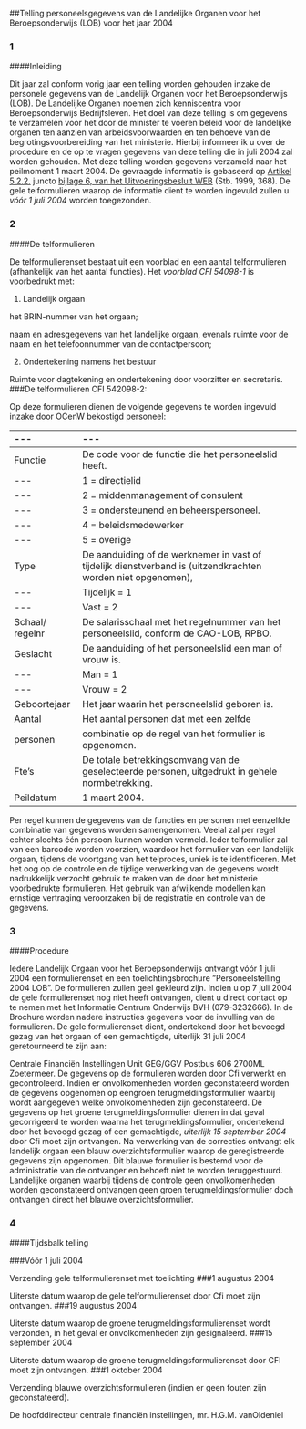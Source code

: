 <meta http-equiv='Content-Type' content='text/html; charset=utf-8' />

##Telling personeelsgegevens van de Landelijke Organen voor het Beroepsonderwijs (LOB) voor het jaar 2004

### 1  

####Inleiding

Dit jaar zal conform vorig jaar een telling worden gehouden inzake de personele gegevens van de Landelijk Organen voor het Beroepsonderwijs (LOB). De Landelijke Organen noemen zich kenniscentra voor Beroepsonderwijs Bedrijfsleven. Het doel van deze telling is om gegevens te verzamelen voor het door de minister te voeren beleid voor de landelijke organen ten aanzien van arbeidsvoorwaarden en ten behoeve van de begrotingsvoorbereiding van het ministerie. Hierbij informeer ik u over de procedure en de op te vragen gegevens van deze telling die in juli 2004 zal worden gehouden. Met deze telling worden gegevens verzameld naar het peilmoment 1 maart 2004. De gevraagde informatie is gebaseerd op [Artikel 5.2.2.](../../../../../../../../../../../AMvB/uitvoeringsbesluit/web/BWBR0010646/README.md) juncto [bijlage 6, van het Uitvoeringsbesluit WEB](../../../../../../../../../../../AMvB/uitvoeringsbesluit/web/BWBR0010646/README.md) (Stb. 1999, 368). De gele telformulieren waarop de informatie dient te worden ingevuld zullen u *vóór 1 juli 2004* worden toegezonden.    
### 2  

####De telformulieren

De telformulierenset bestaat uit een voorblad en een aantal telformulieren (afhankelijk van het aantal functies). Het *voorblad CFI 54098-1* is voorbedrukt met: 

1. Landelijk orgaan 

het BRIN-nummer van het orgaan;  

naam en adresgegevens van het landelijke orgaan, evenals ruimte voor de naam en het telefoonnummer van de contactpersoon;    

2. Ondertekening namens het bestuur 

Ruimte voor dagtekening en ondertekening door voorzitter en secretaris.     
###De telformulieren CFI 542098-2:

Op deze formulieren dienen de volgende gegevens te worden ingevuld inzake door OCenW bekostigd personeel:  

| --- | --- |
|:---|:---|
| Functie  | De code voor de functie die het personeelslid heeft.  |
| --- | 1 = directielid  |
| --- | 2 = middenmanagement of consulent  |
| --- | 3 = ondersteunend en beheerspersoneel.  |
| --- | 4 = beleidsmedewerker  |
| --- | 5 = overige  |
| Type  | De aanduiding of de werknemer in vast of tijdelijk dienstverband is (uitzendkrachten worden niet opgenomen),  |
| --- | Tijdelijk = 1  |
| --- | Vast = 2  |
| Schaal/ regelnr  | De salarisschaal met het regelnummer van het personeelslid, conform de CAO-LOB, RPBO.  |
| Geslacht  | De aanduiding of het personeelslid een man  of vrouw is.  |
| --- | Man = 1  |
| --- | Vrouw = 2  |
| Geboortejaar  | Het jaar waarin het personeelslid geboren is.  |
| Aantal  | Het aantal personen dat met een zelfde  |
| personen  | combinatie op de regel van het formulier is  opgenomen.  |
| Fte’s  | De totale betrekkingsomvang van de geselecteerde personen, uitgedrukt in gehele normbetrekking.  |
| Peildatum  | 1 maart 2004.  |

Per regel kunnen de gegevens van de functies en personen met eenzelfde combinatie van gegevens worden samengenomen. Veelal zal per regel echter slechts één persoon kunnen worden vermeld. Ieder telformulier zal van een barcode worden voorzien, waardoor het formulier van een landelijk orgaan, tijdens de voortgang van het telproces, uniek is te identificeren. Met het oog op de controle en de tijdige verwerking van de gegevens wordt nadrukkelijk verzocht gebruik te maken van de door het ministerie voorbedrukte formulieren. Het gebruik van afwijkende modellen kan ernstige vertraging veroorzaken bij de registratie en controle van de gegevens.    
### 3  

####Procedure

Iedere Landelijk Orgaan voor het Beroepsonderwijs ontvangt vóór 1 juli 2004 een formulierenset en een toelichtingsbrochure ”Personeelstelling 2004 LOB”. De formulieren zullen geel gekleurd zijn. Indien u op 7 juli 2004 de gele formulierenset nog niet heeft ontvangen, dient u direct contact op te nemen met het Informatie Centrum Onderwijs BVH (079-3232666). In de Brochure worden nadere instructies gegevens voor de invulling van de formulieren. De gele formulierenset dient, ondertekend door het bevoegd gezag van het orgaan of een gemachtigde, uiterlijk 31 juli 2004 geretourneerd te zijn aan: 

Centrale Financiën Instellingen Unit GEG/GGV Postbus 606 2700ML Zoetermeer.   De gegevens op de formulieren worden door Cfi verwerkt en gecontroleerd. Indien er onvolkomenheden worden geconstateerd worden de gegevens opgenomen op eengroen terugmeldingsformulier waarbij wordt aangegeven welke onvolkomenheden zijn geconstateerd. De gegevens op het groene terugmeldingsformulier dienen in dat geval gecorrigeerd te worden waarna het terugmeldingsformulier, ondertekend door het bevoegd gezag of een gemachtigde, *uiterlijk 15 september 2004* door Cfi moet zijn ontvangen. Na verwerking van de correcties ontvangt elk landelijk orgaan een blauw overzichtsformulier waarop de geregistreerde gegevens zijn opgenomen. Dit blauwe formulier is bestemd voor de administratie van de ontvanger en behoeft niet te worden teruggestuurd. Landelijke organen waarbij tijdens de controle geen onvolkomenheden worden geconstateerd ontvangen geen groen terugmeldingsformulier doch ontvangen direct het blauwe overzichtsformulier.    
### 4  

####Tijdsbalk telling

###Vóór 1 juli 2004

Verzending gele telformulierenset met toelichting 
###1 augustus 2004

Uiterste datum waarop de gele telformulierenset door Cfi moet zijn ontvangen. 
###19 augustus 2004

Uiterste datum waarop de groene terugmeldingsformulierenset wordt verzonden, in het geval er onvolkomenheden zijn gesignaleerd. 
###15 september 2004

Uiterste datum waarop de groene terugmeldingsformulierenset door CFI moet zijn ontvangen. 
###1 oktober 2004

Verzending blauwe overzichtsformulieren (indien er geen fouten zijn geconstateerd).      

De 
hoofddirecteur centrale financiën instellingen, 
mr. H.G.M. vanOldeniel    
